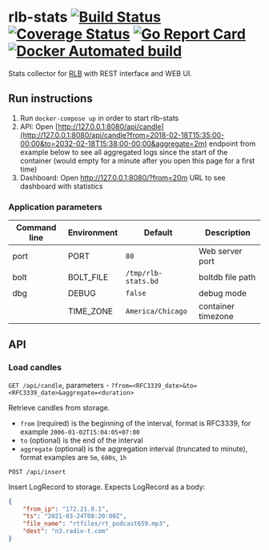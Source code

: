 # rlb-stats [![Build Status](https://github.com/umputun/rlb-stats/workflows/CI%20Build/badge.svg)](https://github.com/umputun/rlb-stats/actions?query=workflow%3A%22CI+Build%22) [![Coverage Status](https://coveralls.io/repos/github/umputun/rlb-stats/badge.svg?branch=master)](https://coveralls.io/github/umputun/rlb-stats?branch=master) [![Go Report Card](https://goreportcard.com/badge/github.com/umputun/rlb-stats)](https://goreportcard.com/report/github.com/umputun/rlb-stats) [![Docker Automated build](https://img.shields.io/docker/automated/jrottenberg/ffmpeg.svg)](https://hub.docker.com/r/umputun/rlb-stats/)

Stats collector for [RLB](https://github.com/umputun/rlb) with REST interface and WEB UI.

## Run instructions

1. Run `docker-compose up` in order to start rlb-stats
1. API: Open [http://127.0.0.1:8080/api/candle](http://127.0.0.1:8080/api/candle?from=2018-02-18T15:35:00-00:00&to=2032-02-18T15:38:00-00:00&aggregate=2m)
endpoint from example below to see all aggregated logs since the start of the container
(would empty for a minute after you open this page for a first time)
1. Dashboard: Open http://127.0.0.1:8080/?from=20m URL to see dashboard with statistics

### Application parameters

| Command line   | Environment    | Default                       | Description                     |
| ---------------| ---------------| ------------------------------| ------------------------------- |
| port           | PORT           | `80`                          | Web server port                 |
| bolt           | BOLT_FILE      | `/tmp/rlb-stats.bd`           | boltdb file path                |
| dbg            | DEBUG          | `false`                       | debug mode                      |
|                | TIME_ZONE      | `America/Chicago`             | container timezone              |

## API

### Load candles

`GET /api/candle`, parameters - `?from=<RFC3339_date>&to=<RFC3339_date>&aggregate=<duration>`

Retrieve candles from storage.
- `from` (required) is the beginning of the interval, format is RFC3339, for example `2006-01-02T15:04:05+07:00`
- `to` (optional) is the end of the interval
- `aggregate` (optional) is the aggregation interval (truncated to minute), format examples are `5m`, `600s`, `1h`

`POST /api/insert`

Insert LogRecord to storage. Expects LogRecord as a body:
```json
{
	"from_ip": "172.21.0.1",
	"ts": "2021-03-24T08:20:00Z",
	"file_name": "rtfiles/rt_podcast659.mp3",
	"dest": "n3.radio-t.com"
}
```
